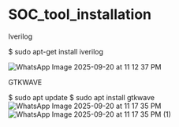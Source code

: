 # SOC_tool_installation

Iverilog

$ sudo apt-get install iverilog

![WhatsApp Image 2025-09-20 at 11 12 37 PM](https://github.com/user-attachments/assets/02065396-4ab4-4830-a247-9efb9387f82f)

GTKWAVE

$ sudo apt update
$ sudo apt install gtkwave
![WhatsApp Image 2025-09-20 at 11 17 35 PM](https://github.com/user-attachments/assets/53ecad5c-d092-4874-9958-984962e79906)
![WhatsApp Image 2025-09-20 at 11 17 35 PM (1)](https://github.com/user-attachments/assets/bd7b52b8-add6-491f-8b68-b86141bef9ac)
